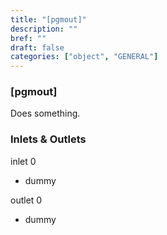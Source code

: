 ```yaml
---
title: "[pgmout]"
description: ""
bref: ""
draft: false
categories: ["object", "GENERAL"]
---
```


### [pgmout]

Does something.

### Inlets & Outlets

inlet 0

 - dummy

outlet 0

 - dummy
 
